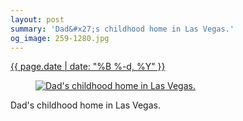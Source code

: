 ```yaml
---
layout: post
summary: 'Dad&#x27;s childhood home in Las Vegas.'
og_image: 259-1280.jpg
---
```


<p>
 <time>
  <a href="/259">
   {{ page.date | date: "%B %-d, %Y" }}
  </a>
 </time>
 <a href="/259">
  <figure data-taken="12/27/2013">
   <img alt="Dad's childhood home in Las Vegas." sizes="(min-width: 700px) 50vw, calc(100vw - 2rem)" src="{{ site.assets_url }}/259-640.jpg" srcset="{{ site.assets_url }}/259-1280.jpg 1280w, {{ site.assets_url }}/259-960.jpg 960w, {{ site.assets_url }}/259-640.jpg 640w, {{ site.assets_url }}/259-320.jpg 320w"/>
  </figure>
 </a>
 <span>
  Dad's childhood home in Las Vegas.
 </span>
</p>
